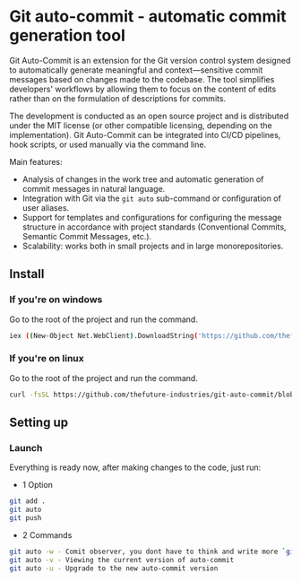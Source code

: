 # Git auto-commit - automatic commit generation tool

Git Auto-Commit is an extension for the Git version control system designed to automatically generate meaningful and context—sensitive commit messages based on changes made to the codebase. The tool simplifies developers' workflows by allowing them to focus on the content of edits rather than on the formulation of descriptions for commits.

The development is conducted as an open source project and is distributed under the MIT license (or other compatible licensing, depending on the implementation). Git Auto-Commit can be integrated into CI/CD pipelines, hook scripts, or used manually via the command line.

Main features:

-   Analysis of changes in the work tree and automatic generation of commit messages in natural language.
-   Integration with Git via the `git auto` sub-command or configuration of user aliases.
-   Support for templates and configurations for configuring the message structure in accordance with project standards (Conventional Commits, Semantic Commit Messages, etc.).
-   Scalability: works both in small projects and in large monorepositories.

## Install

### If you're on windows

Go to the root of the project and run the command.

```bash
iex ((New-Object Net.WebClient).DownloadString('https://github.com/thefuture-industries/git-auto-commit/blob/main/scripts/install-windows-auto-commit.ps1?raw=true'))
```

### If you're on linux

Go to the root of the project and run the command.

```bash
curl -fsSL https://github.com/thefuture-industries/git-auto-commit/blob/main/scripts/install-linux-auto-commit.sh?raw=true | bash
```

## Setting up

### Launch

Everything is ready now, after making changes to the code, just run:

-   1 Option

```bash
git add .
git auto
git push
```

-   2 Commands

```bash
git auto -w - Comit observer, you dont have to think and write more `git auto` -w (--watch) will figure it out when to make a comit and commit it yourself!
git auto -v - Viewing the current version of auto-commit
git auto -u - Upgrade to the new auto-commit version
```
